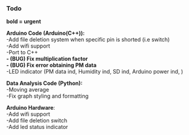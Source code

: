 ### Todo

**bold = urgent** 

__Arduino Code (Arduino(C++)):__  
-Add file deletion system when specific pin is shorted (i.e switch)  
-Add wifi support  
-Port to C++  
**- (BUG) Fix multiplication factor**  
**- (BUG) Fix error obtaining PM data**  
-LED indicator (PM data ind, Humidity ind, SD ind, Arduino power ind, )  
  
__Data Analysis Code (Python):__  
-Moving average  
-Fix graph styling and formatting  

__Arduino Hardware__:  
-Add wifi support  
-Add file deletion switch  
-Add led status indicator  


